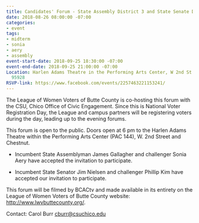 ```yaml
---
title: Candidates' Forum - State Assembly District 3 and State Senate District 4
date: 2018-08-26 08:00:00 -07:00
categories:
- event
tags:
- midterm
- sonia
- aery
- assembly
event-start-date: 2018-09-25 18:30:00 -07:00
event-end-date: 2018-09-25 21:00:00 -07:00
Location: Harlen Adams Theatre in the Performing Arts Center, W 2nd St., Chico, CA
  95928
RSVP-link: https://www.facebook.com/events/2257463221153241/
---
```


The League of Women Voters of Butte County is co-hosting this forum with the CSU, Chico Office of Civic Engagement. Since this is National Voter Registration Day, the League and campus partners will be registering voters during the day, leading up to the evening forums.

This forum is open to the public. Doors open at 6 pm to the Harlen Adams Theatre within the Performing Arts Center (PAC 144), W. 2nd Street and Chestnut. 

* Incumbent State Assemblyman James Gallagher and challenger Sonia Aery have accepted the invitation to participate.

* Incumbent State Senator Jim Nielsen and challenger Phillip Kim have accepted our invitation to participate.

This forum will be filmed by BCACtv and made available in its entirety on the League of Women Voters of Butte County website: http://www.lwvbuttecounty.org/. 

Contact: Carol Burr cburr@csuchico.edu
